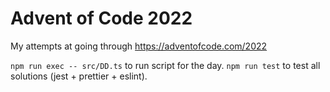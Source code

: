 # Advent of Code 2022

My attempts at going through https://adventofcode.com/2022

`npm run exec -- src/DD.ts` to run script for the day.
`npm run test` to test all solutions (jest + prettier + eslint).
